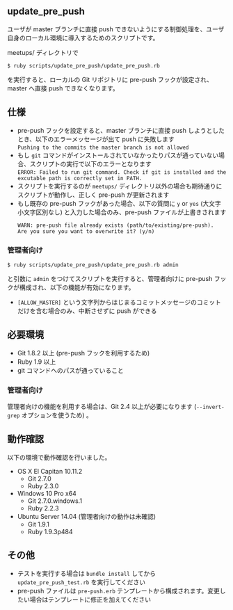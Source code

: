 ## update_pre_push

ユーザが master ブランチに直接 push できないようにする制御処理を、ユーザ自身のローカル環境に導入するためのスクリプトです。

meetups/ ディレクトリで

```text
$ ruby scripts/update_pre_push/update_pre_push.rb
```

を実行すると、ローカルの Git リポジトリに pre-push フックが設定され、master へ直接 push できなくなります。

## 仕様

- pre-push フックを設定すると、master ブランチに直接 push しようとしたとき、以下のエラーメッセージが出て push に失敗します  
  `Pushing to the commits the master branch is not allowed`
- もし `git` コマンドがインストールされていなかったりパスが通っていない場合、スクリプトの実行で以下のエラーとなります  
  `ERROR: Failed to run git command. Check if git is installed and the excutable path is correctly set in PATH.`
- スクリプトを実行するのが `meetups/` ディレクトリ以外の場合も期待通りにスクリプトが動作し、正しく pre-push が更新されます
- もし既存の pre-push フックがあった場合、以下の質問に `y` or `yes` (大文字小文字区別なし) と入力した場合のみ、pre-push ファイルが上書きされます  
  ```text
  WARN: pre-push file already exists (path/to/existing/pre-push).
  Are you sure you want to overwrite it? (y/n)
  ```

### 管理者向け

```text
$ ruby scripts/update_pre_push/update_pre_push.rb admin
```

と引数に `admin` をつけてスクリプトを実行すると、管理者向けに pre-push フックが構成され、以下の機能が有効になります。

- `[ALLOW_MASTER]` という文字列からはじまるコミットメッセージのコミットだけを含む場合のみ、中断させずに push ができる

## 必要環境

- Git 1.8.2 以上 (pre-push フックを利用するため)
- Ruby 1.9 以上
- git コマンドへのパスが通っていること

### 管理者向け

管理者向けの機能を利用する場合は、Git 2.4 以上が必要になります (`--invert-grep` オプションを使うため) 。

## 動作確認

以下の環境で動作確認を行いました。

- OS X El Capitan 10.11.2  
  - Git 2.7.0
  - Ruby 2.3.0
- Windows 10 Pro x64  
  - Git 2.7.0.windows.1
  - Ruby 2.2.3
- Ubuntu Server 14.04 (管理者向けの動作は未確認)  
  - Git 1.9.1
  - Ruby 1.9.3p484

## その他

- テストを実行する場合は `bundle install` してから `update_pre_push_test.rb` を実行してください
- pre-push ファイルは `pre-push.erb` テンプレートから構成されます。変更したい場合はテンプレートに修正を加えてください
